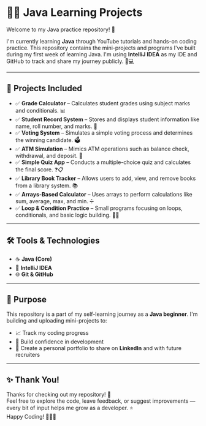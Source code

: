 # 👩‍💻 Java Learning Projects

Welcome to my Java practice repository! 🙌

I'm currently learning **Java** through YouTube tutorials and hands-on coding practice. This repository contains the mini-projects and programs I've built during my first week of learning Java. I'm using **IntelliJ IDEA** as my IDE and GitHub to track and share my journey publicly. 🧠💻

---

## 🚀 Projects Included

- ✅ **Grade Calculator** – Calculates student grades using subject marks and conditionals. 📊  
- ✅ **Student Record System** – Stores and displays student information like name, roll number, and marks. 🧾  
- ✅ **Voting System** – Simulates a simple voting process and determines the winning candidate. 🗳️  
- ✅ **ATM Simulation** – Mimics ATM operations such as balance check, withdrawal, and deposit. 🏧  
- ✅ **Simple Quiz App** – Conducts a multiple-choice quiz and calculates the final score. ❓📋  
- ✅ **Library Book Tracker** – Allows users to add, view, and remove books from a library system. 📚  
- ✅ **Arrays-Based Calculator** – Uses arrays to perform calculations like sum, average, max, and min. ➗  
- ✅ **Loop & Condition Practice** – Small programs focusing on loops, conditionals, and basic logic building. 🔁🧩

---

## 🛠️ Tools & Technologies

- ☕ **Java (Core)**
- 🧰 **IntelliJ IDEA**
- 🌐 **Git & GitHub**

---

## 🎯 Purpose

This repository is a part of my self-learning journey as a **Java beginner**. I'm building and uploading mini-projects to:

- 📈 Track my coding progress  
- 💪 Build confidence in development  
- 💼 Create a personal portfolio to share on **LinkedIn** and with future recruiters  

---

## ✨ Thank You!

Thanks for checking out my repository! 🙏  
Feel free to explore the code, leave feedback, or suggest improvements — every bit of input helps me grow as a developer. ⭐  
Happy Coding! 💖👩‍💻

